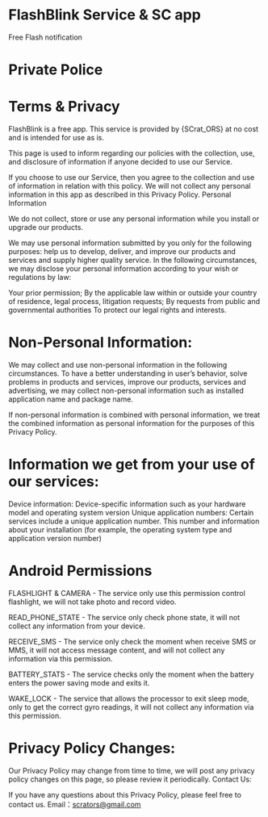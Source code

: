 # FlashBlink Service & SC app
Free Flash notification


# Private Police
# Terms & Privacy

FlashBlink is a free app. This service is provided by {SCrat_ORS} at no cost and is intended for use as is.

This page is used to inform regarding our policies with the collection, use, and disclosure of information if anyone decided to use our Service.

If you choose to use our Service, then you agree to the collection and use of information in relation with this policy. We will not collect any personal information in this app as described in this Privacy Policy.
Personal Information

We do not collect, store or use any personal information while you install or upgrade our products.

We may use personal information submitted by you only for the following purposes: help us to develop, deliver, and improve our products and services and supply higher quality service. In the following circumstances, we may disclose your personal information according to your wish or regulations by law:

Your prior permission;
By the applicable law within or outside your country of residence, legal process, litigation requests;
By requests from public and governmental authorities
To protect our legal rights and interests.

# Non-Personal Information:

We may collect and use non-personal information in the following circumstances. To have a better understanding in user’s behavior, solve problems in products and services, improve our products, services and advertising, we may collect non-personal information such as installed application name and package name.

If non-personal information is combined with personal information, we treat the combined information as personal information for the purposes of this Privacy Policy.

# Information we get from your use of our services:

Device information: Device-specific information such as your hardware model and operating system version
Unique application numbers: Certain services include a unique application number. This number and information about your installation (for example, the operating system type and application version number)

# Android Permissions

FLASHLIGHT & CAMERA
    - The service only use this permission control flashlight, we will not take photo and record video.
    
READ_PHONE_STATE
    - The service only check phone state, it will not collect any information from your device.
    
RECEIVE_SMS
    - The service only check the moment when receive SMS or MMS, it will not access message content, and will not collect any information via this permission.
    
BATTERY_STATS
    - The service checks only the moment when the battery enters the power saving mode and exits it.
    
WAKE_LOCK
    - The service that allows the processor to exit sleep mode, only to get the correct gyro readings, it will not collect any information via this permission.

# Privacy Policy Changes:

Our Privacy Policy may change from time to time, we will post any privacy policy changes on this page, so please review it periodically.
Contact Us:

If you have any questions about this Privacy Policy, please feel free to contact us. Email：scrators@gmail.com
